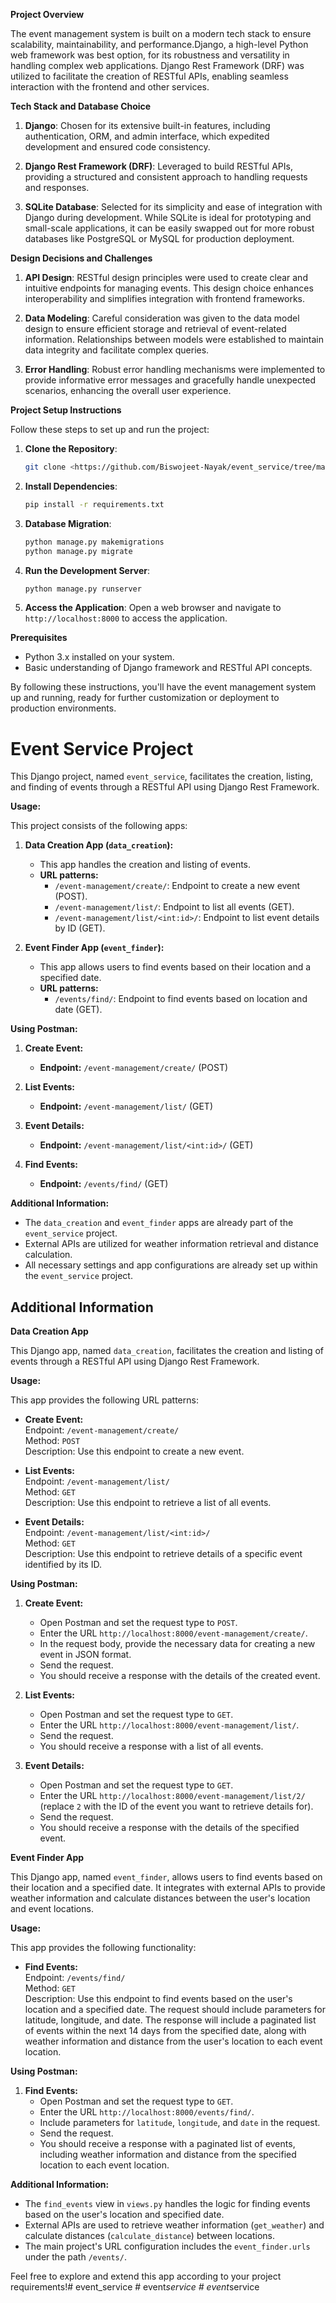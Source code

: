 **Project Overview**

The event management system is built on a modern tech stack to ensure scalability, maintainability, and performance.Django, a high-level Python web framework was best option, for its robustness and versatility in handling complex web applications. Django Rest Framework (DRF) was utilized to facilitate the creation of RESTful APIs, enabling seamless interaction with the frontend and other services.

**Tech Stack and Database Choice**

1. **Django**: Chosen for its extensive built-in features, including authentication, ORM, and admin interface, which expedited development and ensured code consistency.

2. **Django Rest Framework (DRF)**: Leveraged to build RESTful APIs, providing a structured and consistent approach to handling requests and responses.

3. **SQLite Database**: Selected for its simplicity and ease of integration with Django during development. While SQLite is ideal for prototyping and small-scale applications, it can be easily swapped out for more robust databases like PostgreSQL or MySQL for production deployment.

**Design Decisions and Challenges**

1. **API Design**:  RESTful design principles were used to create clear and intuitive endpoints for managing events. This design choice enhances interoperability and simplifies integration with frontend frameworks.

2. **Data Modeling**: Careful consideration was given to the data model design to ensure efficient storage and retrieval of event-related information. Relationships between models were established to maintain data integrity and facilitate complex queries.

3. **Error Handling**: Robust error handling mechanisms were implemented to provide informative error messages and gracefully handle unexpected scenarios, enhancing the overall user experience.


**Project Setup Instructions**

Follow these steps to set up and run the project:

1. **Clone the Repository**: 
   ```bash
   git clone <https://github.com/Biswojeet-Nayak/event_service/tree/main>
   ```

2. **Install Dependencies**: 
   ```bash
   pip install -r requirements.txt
   ```

3. **Database Migration**: 
   ```bash
   python manage.py makemigrations
   python manage.py migrate
   ```

4. **Run the Development Server**: 
   ```bash
   python manage.py runserver
   ```

5. **Access the Application**: 
   Open a web browser and navigate to `http://localhost:8000` to access the application.

**Prerequisites**

- Python 3.x installed on your system.
- Basic understanding of Django framework and RESTful API concepts.

By following these instructions, you'll have the event management system up and running, ready for further customization or deployment to production environments. 

# Event Service Project

This Django project, named `event_service`, facilitates the creation, listing, and finding of events through a RESTful API using Django Rest Framework.

**Usage:**

This project consists of the following apps:

1. **Data Creation App (`data_creation`):**
   - This app handles the creation and listing of events.
   - **URL patterns:**
     - `/event-management/create/`: Endpoint to create a new event (POST).
     - `/event-management/list/`: Endpoint to list all events (GET).
     - `/event-management/list/<int:id>/`: Endpoint to list event details by ID (GET).

2. **Event Finder App (`event_finder`):**
   - This app allows users to find events based on their location and a specified date.
   - **URL patterns:**
     - `/events/find/`: Endpoint to find events based on location and date (GET).

**Using Postman:**

1. **Create Event:**
   - **Endpoint:** `/event-management/create/` (POST)

2. **List Events:**
   - **Endpoint:** `/event-management/list/` (GET)

3. **Event Details:**
   - **Endpoint:** `/event-management/list/<int:id>/` (GET)

4. **Find Events:**
   - **Endpoint:** `/events/find/` (GET)

**Additional Information:**

- The `data_creation` and `event_finder` apps are already part of the `event_service` project.
- External APIs are utilized for weather information retrieval and distance calculation.
- All necessary settings and app configurations are already set up within the `event_service` project.


## Additional Information

**Data Creation App**

This Django app, named `data_creation`, facilitates the creation and listing of events through a RESTful API using Django Rest Framework.


**Usage:**

This app provides the following URL patterns:

- **Create Event:**  
  Endpoint: `/event-management/create/`  
  Method: `POST`  
  Description: Use this endpoint to create a new event.

- **List Events:**  
  Endpoint: `/event-management/list/`  
  Method: `GET`  
  Description: Use this endpoint to retrieve a list of all events.

- **Event Details:**  
  Endpoint: `/event-management/list/<int:id>/`  
  Method: `GET`  
  Description: Use this endpoint to retrieve details of a specific event identified by its ID.

**Using Postman:**

1. **Create Event:**
   - Open Postman and set the request type to `POST`.
   - Enter the URL `http://localhost:8000/event-management/create/`.
   - In the request body, provide the necessary data for creating a new event in JSON format.
   - Send the request.
   - You should receive a response with the details of the created event.

2. **List Events:**
   - Open Postman and set the request type to `GET`.
   - Enter the URL `http://localhost:8000/event-management/list/`.
   - Send the request.
   - You should receive a response with a list of all events.

3. **Event Details:**
   - Open Postman and set the request type to `GET`.
   - Enter the URL `http://localhost:8000/event-management/list/2/` (replace `2` with the ID of the event you want to retrieve details for).
   - Send the request.
   - You should receive a response with the details of the specified event.



**Event Finder App**

This Django app, named `event_finder`, allows users to find events based on their location and a specified date. It integrates with external APIs to provide weather information and calculate distances between the user's location and event locations.


**Usage:**

This app provides the following functionality:

- **Find Events:**  
  Endpoint: `/events/find/`  
  Method: `GET`  
  Description: Use this endpoint to find events based on the user's location and a specified date. The request should include parameters for latitude, longitude, and date. The response will include a paginated list of events within the next 14 days from the specified date, along with weather information and distance from the user's location to each event location.

**Using Postman:**

1. **Find Events:**
   - Open Postman and set the request type to `GET`.
   - Enter the URL `http://localhost:8000/events/find/`.
   - Include parameters for `latitude`, `longitude`, and `date` in the request.
   - Send the request.
   - You should receive a response with a paginated list of events, including weather information and distance from the specified location to each event location.

**Additional Information:**

- The `find_events` view in `views.py` handles the logic for finding events based on the user's location and specified date.
- External APIs are used to retrieve weather information (`get_weather`) and calculate distances (`calculate_distance`) between locations.
- The main project's URL configuration includes the `event_finder.urls` under the path `/events/`.

Feel free to explore and extend this app according to your project requirements!# event_service
#   e v e n t _ s e r v i c e 
 
 #   e v e n t _ s e r v i c e 
 
 
